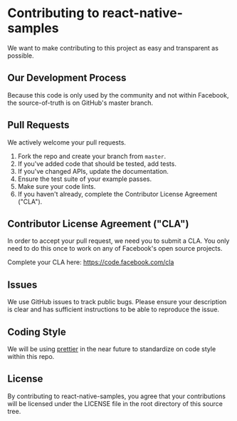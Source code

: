 # Contributing to react-native-samples
We want to make contributing to this project as easy and transparent as
possible.

## Our Development Process
Because this code is only used by the community and not within Facebook, the source-of-truth is on GitHub's master branch.

## Pull Requests
We actively welcome your pull requests.

1. Fork the repo and create your branch from `master`.
2. If you've added code that should be tested, add tests.
3. If you've changed APIs, update the documentation.
4. Ensure the test suite of your example passes.
5. Make sure your code lints.
6. If you haven't already, complete the Contributor License Agreement ("CLA").

## Contributor License Agreement ("CLA")
In order to accept your pull request, we need you to submit a CLA. You only need
to do this once to work on any of Facebook's open source projects.

Complete your CLA here: <https://code.facebook.com/cla>

## Issues
We use GitHub issues to track public bugs. Please ensure your description is
clear and has sufficient instructions to be able to reproduce the issue.

## Coding Style
We will be using [prettier](https://github.com/prettier/prettier) in the near future to standardize on code style within this repo.

## License
By contributing to react-native-samples, you agree that your contributions will be licensed
under the LICENSE file in the root directory of this source tree.
